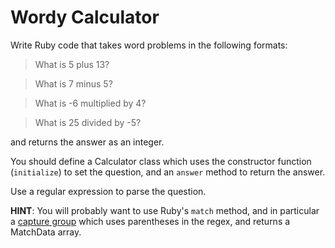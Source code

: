 # Wordy Calculator

Write Ruby code that takes word problems in the following formats:

> What is 5 plus 13?

> What is 7 minus 5?

> What is -6 multiplied by 4?

> What is 25 divided by -5?

and returns the answer as an integer.

You should define a Calculator class which uses the constructor function (```initialize```) to set the question, and an ```answer``` method to return the answer.

Use a regular expression to parse the question.

__HINT__: You will probably want to use Ruby's ```match``` method, and in particular a [capture group](https://code.tutsplus.com/tutorials/ruby-for-newbies-regular-expressions--net-19812) which uses parentheses in the regex, and returns a MatchData array.
